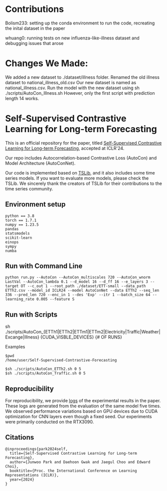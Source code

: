 # Contributions 

Bolism233: setting up the conda environment to run the code, recreating the inital dataset in the paper

whuang0: running tests on new influenza-like-illness dataset and debugging issues that arose

# Changes We Made:
We added a new dataset to ./dataset/illness folder. Renamed the old illness dataset to national_illness_old.csv
Our new dataset is named as national_illness.csv. 
Run the model with the new dataset using sh ./scripts/AutoCon_Illness.sh
However, only the first script with prediction length 14 works.

# Self-Supervised Contrastive Learning for Long-term Forecasting

This is an official repository for the paper, titled [Self-Supervised Contrastive Learning for Long-term Forecasting](https://openreview.net/forum?id=nBCuRzjqK7), accepted at ICLR'24.

Our repo includes Autocorrelation-based Contrastive Loss (AutoCon) and Model Architecture (AutoConNet).

Our code is implemented based on [TSLib](https://github.com/thuml/Time-Series-Library), and it also includes some time series models. If you want to evaluate more models, please check the TSLib. We sincerely thank the creators of TSLib for their contributions to the time series community.

## Environment setup
```
python == 3.8
torch == 1.7.1
numpy == 1.23.5
pandas
statsmodels
scikit-learn
einops
sympy
numba
```

## Run with Command Line 
```
python run.py --AutoCon --AutoCon_multiscales 720 --AutoCon_wnorm LastVal --AutoCon_lambda 0.1 --d_model 16 --d_ff 16 --e_layers 3 --target OT --c_out 1 --root_path ./dataset/ETT-small --data_path ETTh2.csv --model_id ICLR24 --model AutoConNet --data ETTh2 --seq_len 336 --pred_len 720 --enc_in 1 --des 'Exp' --itr 1 --batch_size 64 --learning_rate 0.005 --feature S
```

## Run with Scripts
sh ./scripts/AutoCon_{ETTh1|ETTh2|ETTm1|ETTm2|Electricity|Traffic|Weather|Excange|Illness} {CUDA_VISBLE_DEVICES} {# OF RUNS}

Examples
```
$pwd
/home/user/Self-Supervised-Contrastive-Forecasting

$sh ./scripts/AutoCon_ETTh2.sh 0 5 
$sh ./scripts/AutoCon_Traffic.sh 0 5
```

## Reproducibility
For reproducibility, we provide [logs](https://github.com/junwoopark92/Self-Supervised-Contrastive-Forecsating/tree/main/reproducibility/Table1-Extended-long-term-forecasting) of the experimental results in the paper. These logs are generated from the evaluation of the same model five times. We observed performance variations based on GPU devices due to CUDA optimization for CNN layers even though a fixed seed. Our experiments were primarily conducted on the RTX3090.

## Citations
```
@inproceedings{park2024self,
  title={Self-Supervised Contrastive Learning for Long-term Forecasting},
  author={Junwoo Park and Daehoon Gwak and Jaegul Choo and Edward Choi},
  booktitle={Proc. the International Conference on Learning Representations (ICLR)},
  year={2024}
}
```

